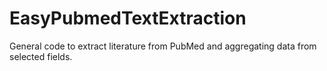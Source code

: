 # EasyPubmedTextExtraction
General code to extract literature from PubMed and aggregating data from selected fields. 
